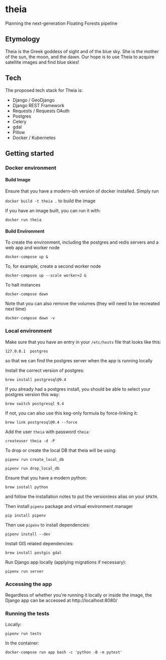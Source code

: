 # theia
Planning the next-generation Floating Forests pipeline

## Etymology

Theia is the Greek goddess of sight and of the blue sky. She is the mother of the sun, the moon, and the dawn. Our hope is to use Theia to acquire satellite images and find blue skies!

## Tech

The proposed tech stack for Theia is:

* Django / GeoDjango
* Django REST Framework
* Requests / Requests OAuth
* Postgres
* Celery
* gdal
* Pillow
* Docker / Kubernetes

## Getting started

### Docker environment

#### Build Image

Ensure that you have a modern-ish version of docker installed. Simply run

`docker build -t theia .` to build the image

If you have an image built, you can run it with:

`docker run theia`

#### Build Environment

To create the environment, including the postgres and redis servers and a web app and worker node

`docker-compose up &`

To, for example, create a second worker node

`docker-compose up --scale worker=2 &`

To halt instances

`docker-compose down`

Note that you can also remove the volumes (they will need to be recreated next time)

`docker-compose down -v`

### Local environment

Make sure that you have an entry in your `/etc/hosts` file that looks like this:

`127.0.0.1  postgres`

so that we can find the postgres server when the app is running locally

Install the correct version of postgres:

`brew install postgresql@9.4`

If you already had a postgres install, you should be able to select your postgres version this way:

`brew switch postgresql 9.4`

If not, you can also use this keg-only formula by force-linking it:

`brew link postgresql@9.4 --force`

Add the user `theia` with password `theia`:

`createuser theia -d -P`

To drop or create the local DB that theia will be using:

`pipenv run create_local_db`

`pipenv run drop_local_db`

Ensure that you have a modern python:

`brew install python`

and follow the installation notes to put the versionless alias on your `$PATH`.

Then install `pipenv` package and virtual environment manager

`pip install pipenv`

Then use `pipenv` to install dependencies:

`pipenv install --dev`

Install GIS related dependencies:

`brew install postgis gdal`

Run Django app locally (applying migrations if necessary):

`pipenv run server`

### Accessing the app

Regardless of whether you're running it locally or inside the image, the Django app can be accessed at http://localhost:8080/

### Running the tests

Locally:

`pipenv run tests`

In the container:

`docker-compose run app bash -c 'python -B -m pytest'`
